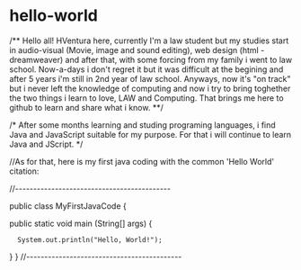 # hello-world
/**
Hello all!
HVentura here, currently I'm a law student but my studies start in audio-visual (Movie, image and sound editing), web design (html - dreamweaver) and after that, with some forcing from my family i went to law school. Now-a-days i don't regret it but it was difficult at the begining and after 5 years i'm still in 2nd year of law school. Anyways, now it's "on track" but i never left the knowledge of computing and now i try to bring toghether the two things i learn to love, LAW and Computing.
That brings me here to github to learn and share what i know.
**/

/* After some months learning and studing programing languages, i find Java and JavaScript suitable for my purpose. For that i will continue to learn Java and JScript. */

//As for that, here is my first java coding with the common 'Hello World' citation:

//-------------------------------------------

public class MyFirstJavaCode {

  public static void main (String[] args) {
  
      System.out.println("Hello, World!");
  }
}
//-------------------------------------------
